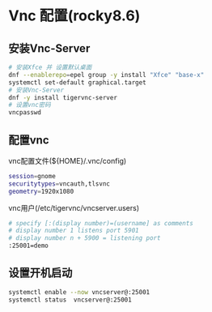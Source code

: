 # Vnc 配置(rocky8.6)

## 安装Vnc-Server
```bash
# 安装Xfce 并 设置默认桌面
dnf --enablerepo=epel group -y install "Xfce" "base-x"
systemctl set-default graphical.target
# 安装Vnc-Server
dnf -y install tigervnc-server
# 设置vnc密码
vncpasswd
```

## 配置vnc
vnc配置文件(${HOME}/.vnc/config)
```bash
session=gnome
securitytypes=vncauth,tlsvnc
geometry=1920x1080
```

vnc用户(/etc/tigervnc/vncserver.users)
```bash
# specify [:(display number)=(username] as comments
# display number 1 listens port 5901
# display number n + 5900 = listening port
:25001=demo
```

## 设置开机启动
```bash
systemctl enable --now vncserver@:25001
systemctl status  vncserver@:25001
```